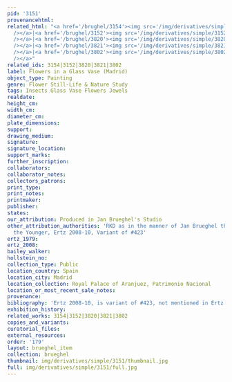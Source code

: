 ```yaml
---
pid: '3151'
provenancehtml:
related_html: "<a href='/brughel/3154'><img src='/img/derivatives/simple/3154/thumbnail.jpg'
  /></a>|<a href='/brughel/3152'><img src='/img/derivatives/simple/3152/thumbnail.jpg'
  /></a>|<a href='/brughel/3820'><img src='/img/derivatives/simple/3820/thumbnail.jpg'
  /></a>|<a href='/brughel/3821'><img src='/img/derivatives/simple/3821/thumbnail.jpg'
  /></a>|<a href='/brughel/3802'><img src='/img/derivatives/simple/3802/thumbnail.jpg'
  /></a>"
related_ids: 3154|3152|3820|3821|3802
label: Flowers in a Glass Vase (Madrid)
object_type: Painting
genre: Flower Still-Life & Nature Study
tags: Insects Glass Vase Flowers Jewels
realdate:
height_cm:
width_cm:
diameter_cm:
plate_dimensions:
support:
drawing_medium:
signature:
signature_location:
support_marks:
further_inscription:
collaborators:
collaborator_notes:
collectors_patrons:
print_type:
print_notes:
printmaker:
publisher:
states:
our_attribution: Produced in Jan Brueghel's Studio
other_attribution_authorities: 'RKD as in the manner of Jan Brueghel the Elder; possibly
  the Younger, Ertz 2008-10, Variant of #423'
ertz_1979:
ertz_2008:
bailey_walker:
hollstein_no:
collection_type: Public
location_country: Spain
location_city: Madrid
location_collection: Royal Palace of Aranjuez, Patrimonio Nacional
location_or_most_recent_sale_notes:
provenance:
bibliography: 'Ertz 2008-10, is variant of #423, not mentioned in Ertz'
exhibition_history:
related_works: 3154|3152|3820|3821|3802
copies_and_variants:
curatorial_files:
external_resources:
order: '179'
layout: brueghel_item
collection: brueghel
thumbnail: img/derivatives/simple/3151/thumbnail.jpg
full: img/derivatives/simple/3151/full.jpg
---
```

